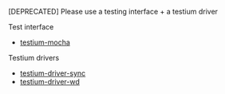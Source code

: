 [DEPRECATED] Please use a testing interface + a testium driver

Test interface
* [testium-mocha][testium-mocha]

Testium drivers

* [testium-driver-sync][testium-driver-sync]
* [testium-driver-wd][testium-driver-wd]

[testium-core]: https://github.com/testiumjs/testium-core
[testium-mocha]: https://github.com/testiumjs/testium-mocha
[testium-driver-wd]: https://github.com/testiumjs/testium-driver-wd
[testium-driver-sync]: https://github.com/testiumjs/testium-driver-sync
